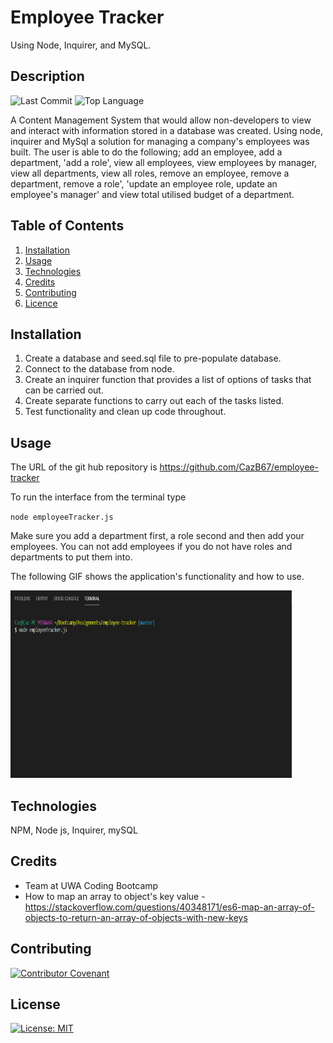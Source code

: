 # Employee Tracker
Using Node, Inquirer, and MySQL.

## Description 
![Last Commit](https://img.shields.io/github/last-commit/cazb67/employee-tracker) ![Top Language](https://img.shields.io/github/languages/top/cazb67/employee-tracker)

A Content Management System that would allow non-developers to view and interact with information stored in a database was created. Using node, inquirer and MySql a solution for managing a company's employees was built. The user is able to do the following; add an employee, add a department, 'add a role', view all employees, view employees by manager, view all departments, view all roles, remove an employee, remove a department, remove a role', 'update an employee role, update an employee's manager' and view total utilised budget of a department.


## Table of Contents
1. [Installation](#Installation)
2. [Usage](#Usage)
3. [Technologies](#Technologies)
4. [Credits](#Credits)
5. [Contributing](#Contributing)
6. [Licence](#License)

## Installation
1. Create a database and seed.sql file to pre-populate database.
2. Connect to the database from node.
3. Create an inquirer function that provides a list of options of tasks that can be carried out.
4. Create separate functions to carry out each of the tasks listed.
5. Test functionality and clean up code throughout.

## Usage
The URL of the git hub repository is https://github.com/CazB67/employee-tracker

To run the interface from the terminal type 

`node employeeTracker.js`

Make sure you add a department first, a role second and then add your employees. You can not add employees if you do not have roles and departments to put them into.

The following GIF shows the application's functionality and how to use. 

<img src="employee-tracker.gif" width="450" height="300" title="Employee Tracker Interface">

## Technologies
NPM, Node js, Inquirer, mySQL

## Credits
- Team at UWA Coding Bootcamp
- How to map an array to object's key value - https://stackoverflow.com/questions/40348171/es6-map-an-array-of-objects-to-return-an-array-of-objects-with-new-keys

## Contributing
[![Contributor Covenant](https://img.shields.io/badge/Contributor%20Covenant-v2.0%20adopted-ff69b4.svg)](code_of_conduct.md)

## License
[![License: MIT](https://img.shields.io/badge/License-MIT-yellow.svg)](https://opensource.org/licenses/MIT)